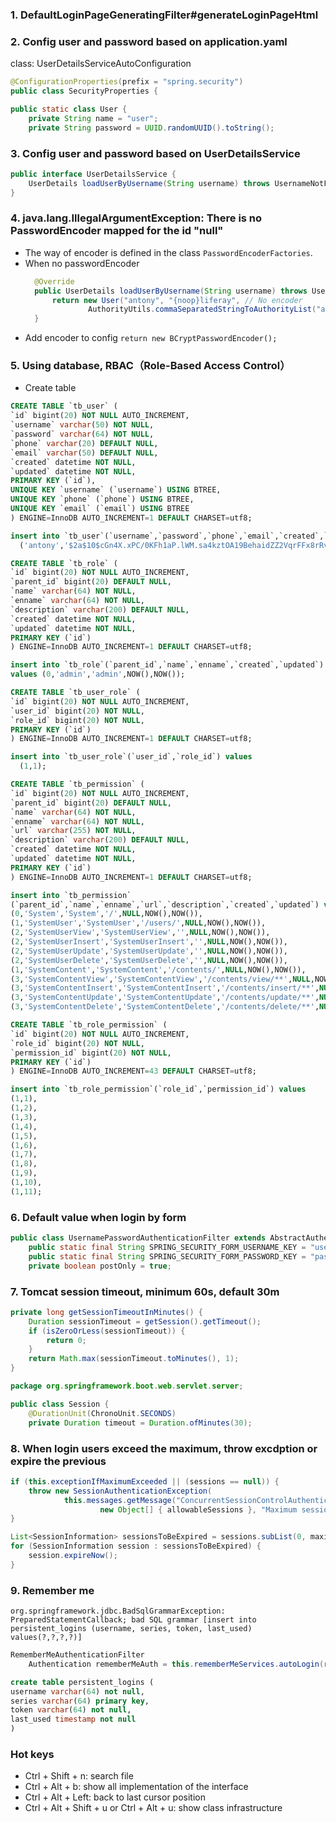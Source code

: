 ### 1. DefaultLoginPageGeneratingFilter#generateLoginPageHtml
### 2. Config user and password based on application.yaml
class: UserDetailsServiceAutoConfiguration
```java
@ConfigurationProperties(prefix = "spring.security")
public class SecurityProperties {
```
```java
public static class User {
    private String name = "user";
    private String password = UUID.randomUUID().toString();
```
### 3. Config user and password based on UserDetailsService
```java
public interface UserDetailsService {
	UserDetails loadUserByUsername(String username) throws UsernameNotFoundException;
}
```
### 4. java.lang.IllegalArgumentException: There is no PasswordEncoder mapped for the id "null"
- The way of encoder is defined in the class `PasswordEncoderFactories`.
- When no passwordEncoder
  ```java
    @Override
    public UserDetails loadUserByUsername(String username) throws UsernameNotFoundException {
        return new User("antony", "{noop}liferay", // No encoder
                AuthorityUtils.commaSeparatedStringToAuthorityList("admin, user"));
    }
  ```
- Add encoder to config `return new BCryptPasswordEncoder();`
### 5. Using database, RBAC（Role-Based Access Control）
- Create table
```sql
CREATE TABLE `tb_user` (
`id` bigint(20) NOT NULL AUTO_INCREMENT,
`username` varchar(50) NOT NULL,
`password` varchar(64) NOT NULL,
`phone` varchar(20) DEFAULT NULL,
`email` varchar(50) DEFAULT NULL,
`created` datetime NOT NULL,
`updated` datetime NOT NULL,
PRIMARY KEY (`id`),
UNIQUE KEY `username` (`username`) USING BTREE,
UNIQUE KEY `phone` (`phone`) USING BTREE,
UNIQUE KEY `email` (`email`) USING BTREE
) ENGINE=InnoDB AUTO_INCREMENT=1 DEFAULT CHARSET=utf8;

insert into `tb_user`(`username`,`password`,`phone`,`email`,`created`,`updated`) values
  ('antony','$2a$10$cGn4X.xPC/0KFh1aP.lWM.sa4kztOA19BehaidZZ2VqrFFx8rRvZK','18686868686','123456@gmail.com',NOW(),NOW());

```
```sql
CREATE TABLE `tb_role` (
`id` bigint(20) NOT NULL AUTO_INCREMENT,
`parent_id` bigint(20) DEFAULT NULL,
`name` varchar(64) NOT NULL,
`enname` varchar(64) NOT NULL,
`description` varchar(200) DEFAULT NULL,
`created` datetime NOT NULL,
`updated` datetime NOT NULL,
PRIMARY KEY (`id`)
) ENGINE=InnoDB AUTO_INCREMENT=1 DEFAULT CHARSET=utf8;

insert into `tb_role`(`parent_id`,`name`,`enname`,`created`,`updated`)
values (0,'admin','admin',NOW(),NOW());
```
```sql
CREATE TABLE `tb_user_role` (
`id` bigint(20) NOT NULL AUTO_INCREMENT,
`user_id` bigint(20) NOT NULL,
`role_id` bigint(20) NOT NULL,
PRIMARY KEY (`id`)
) ENGINE=InnoDB AUTO_INCREMENT=1 DEFAULT CHARSET=utf8;

insert into `tb_user_role`(`user_id`,`role_id`) values
  (1,1);
```
```sql
CREATE TABLE `tb_permission` (
`id` bigint(20) NOT NULL AUTO_INCREMENT,
`parent_id` bigint(20) DEFAULT NULL,
`name` varchar(64) NOT NULL,
`enname` varchar(64) NOT NULL,
`url` varchar(255) NOT NULL,
`description` varchar(200) DEFAULT NULL,
`created` datetime NOT NULL,
`updated` datetime NOT NULL,
PRIMARY KEY (`id`)
) ENGINE=InnoDB AUTO_INCREMENT=1 DEFAULT CHARSET=utf8;

insert into `tb_permission`
(`parent_id`,`name`,`enname`,`url`,`description`,`created`,`updated`) values
(0,'System','System','/',NULL,NOW(),NOW()),
(1,'SystemUser','SystemUser','/users/',NULL,NOW(),NOW()),
(2,'SystemUserView','SystemUserView','',NULL,NOW(),NOW()),
(2,'SystemUserInsert','SystemUserInsert','',NULL,NOW(),NOW()),
(2,'SystemUserUpdate','SystemUserUpdate','',NULL,NOW(),NOW()),
(2,'SystemUserDelete','SystemUserDelete','',NULL,NOW(),NOW()),
(1,'SystemContent','SystemContent','/contents/',NULL,NOW(),NOW()),
(3,'SystemContentView','SystemContentView','/contents/view/**',NULL,NOW(),NOW()),
(3,'SystemContentInsert','SystemContentInsert','/contents/insert/**',NULL,NOW(),NOW()),
(3,'SystemContentUpdate','SystemContentUpdate','/contents/update/**',NULL,NOW(),NOW()),
(3,'SystemContentDelete','SystemContentDelete','/contents/delete/**',NULL,NOW(),NOW());
```
```sql
CREATE TABLE `tb_role_permission` (
`id` bigint(20) NOT NULL AUTO_INCREMENT,
`role_id` bigint(20) NOT NULL,
`permission_id` bigint(20) NOT NULL,
PRIMARY KEY (`id`)
) ENGINE=InnoDB AUTO_INCREMENT=43 DEFAULT CHARSET=utf8;

insert into `tb_role_permission`(`role_id`,`permission_id`) values
(1,1),
(1,2),
(1,3),
(1,4),
(1,5),
(1,6),
(1,7),
(1,8),
(1,9),
(1,10),
(1,11);
```
### 6. Default value when login by form
```java
public class UsernamePasswordAuthenticationFilter extends AbstractAuthenticationProcessingFilter {
	public static final String SPRING_SECURITY_FORM_USERNAME_KEY = "username";
	public static final String SPRING_SECURITY_FORM_PASSWORD_KEY = "password";
    private boolean postOnly = true;
```

### 7. Tomcat session timeout, minimum 60s, default 30m
```java
private long getSessionTimeoutInMinutes() {
    Duration sessionTimeout = getSession().getTimeout();
    if (isZeroOrLess(sessionTimeout)) {
        return 0;
    }
    return Math.max(sessionTimeout.toMinutes(), 1);
}
```
```java
package org.springframework.boot.web.servlet.server;

public class Session {
	@DurationUnit(ChronoUnit.SECONDS)
	private Duration timeout = Duration.ofMinutes(30);
```
### 8. When login users exceed the maximum, throw excdption or expire the previous
```java
if (this.exceptionIfMaximumExceeded || (sessions == null)) {
    throw new SessionAuthenticationException(
            this.messages.getMessage("ConcurrentSessionControlAuthenticationStrategy.exceededAllowed",
                    new Object[] { allowableSessions }, "Maximum sessions of {0} for this principal exceeded"));
}
```
```java
List<SessionInformation> sessionsToBeExpired = sessions.subList(0, maximumSessionsExceededBy);
for (SessionInformation session : sessionsToBeExpired) {
    session.expireNow();
}
```
### 9. Remember me
`org.springframework.jdbc.BadSqlGrammarException: PreparedStatementCallback; bad SQL grammar [insert into persistent_logins (username, series, token, last_used) values(?,?,?,?)]`
```java
RememberMeAuthenticationFilter
    Authentication rememberMeAuth = this.rememberMeServices.autoLogin(request, response);
```
```sql
create table persistent_logins (
username varchar(64) not null,
series varchar(64) primary key,
token varchar(64) not null,
last_used timestamp not null
)
```




### Hot keys
- Ctrl + Shift + n: search file
- Ctrl + Alt + b: show all implementation of the interface
- Ctrl + Alt + Left: back to last cursor position
- Ctrl + Alt + Shift + u or Ctrl + Alt + u: show class infrastructure




